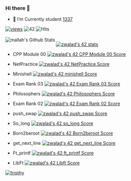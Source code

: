 ### Hi there 👋

- 🌱 I’m Currently student <a href="https://1337.ma/en">1337</a>

[![views](https://komarev.com/ghpvc/?username=LILZ4CK&label=Profile%20views&color=fe75a9&style=flat)](https://github.com/LILZ4CK/)
![42](https://badgen.net/badge/Born2Code/zwalad/green?cache=86400&icon=https://meta.intra.42.fr/assets/42_logo-7dfc9110a5319a308863b96bda33cea995046d1731cebb735e41b16255106c12.svg) 
![Hits](https://hits.seeyoufarm.com/api/count/incr/badge.svg?url=https%3A%2F%2Fgithub.com%2Fzwalad)
<br />
<br />
<img align="left" alt="mallah's Github Stats" src="https://github-readme-stats.vercel.app/api?username=LILZ4CK&show_icons=true&hide_border=true" />


[![zwalad's 42 stats](https://badge42.vercel.app/api/v2/cl26ni8xv000609jowu6cqvbj/stats?cursusId=21&coalitionId=80)](https://github.com/JaeSeoKim/badge42)

-  CPP Module 00
[![zwalad's 42 CPP Module 00 Score](https://badge42.vercel.app/api/v2/cl26ni8xv000609jowu6cqvbj/project/2776155)](https://github.com/JaeSeoKim/badge42)

- NetPractice
[![zwalad's 42 NetPractice Score](https://badge42.vercel.app/api/v2/cl26ni8xv000609jowu6cqvbj/project/2757549)](https://github.com/JaeSeoKim/badge42)

- Minishell
[![zwalad's 42 minishell Score](https://badge42.vercel.app/api/v2/cl26ni8xv000609jowu6cqvbj/project/2596530)](https://github.com/JaeSeoKim/badge42)

- Exam Rank 03
[![zwalad's 42 Exam Rank 03 Score](https://badge42.vercel.app/api/v2/cl26ni8xv000609jowu6cqvbj/project/2596529)](https://github.com/JaeSeoKim/badge42)

- Philosophers
[![zwalad's 42 Philosophers Score](https://badge42.vercel.app/api/v2/cl26ni8xv000609jowu6cqvbj/project/2596528)](https://github.com/JaeSeoKim/badge42)

- Exam Rank 02
[![zwalad's 42 Exam Rank 02 Score](https://badge42.vercel.app/api/v2/cl26ni8xv000609jowu6cqvbj/project/2442931)](https://github.com/JaeSeoKim/badge42)

- push_swap
[![zwalad's 42 push_swap Score](https://badge42.vercel.app/api/v2/cl26ni8xv000609jowu6cqvbj/project/2513139)](https://github.com/JaeSeoKim/badge42)

- So_long
[![zwalad's 42 so_long Score](https://badge42.vercel.app/api/v2/cl26ni8xv000609jowu6cqvbj/project/2445105)](https://github.com/JaeSeoKim/badge42)

- Born2beroot
[![zwalad's 42 Born2beroot Score](https://badge42.vercel.app/api/v2/cl26ni8xv000609jowu6cqvbj/project/2432709)](https://github.com/JaeSeoKim/badge42)

- get_next_line
[![zwalad's 42 get_next_line Score](https://badge42.vercel.app/api/v2/cl26ni8xv000609jowu6cqvbj/project/2428151)](https://github.com/JaeSeoKim/badge42)

- Ft_printf
[![zwalad's 42 ft_printf Score](https://badge42.vercel.app/api/v2/cl26ni8xv000609jowu6cqvbj/project/2423458)](https://github.com/JaeSeoKim/badge42)

- LibFt
[![zwalad's 42 Libft Score](https://badge42.vercel.app/api/v2/cl26ni8xv000609jowu6cqvbj/project/2395283)](https://github.com/JaeSeoKim/badge42)

[![trophy](https://github-profile-trophy.vercel.app/?username=LiLZ4CK&theme=onedark)](https://github.com/ryo-ma/github-profile-trophy)
